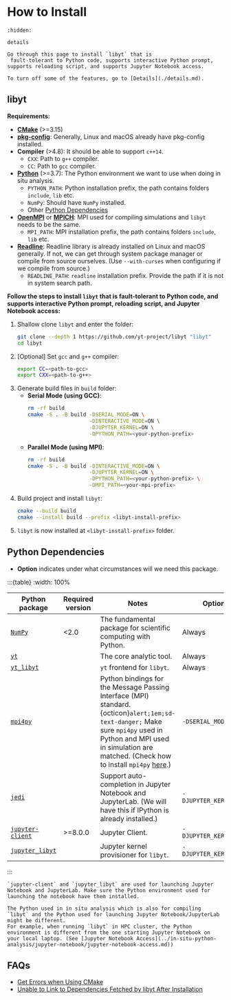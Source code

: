 # How to Install

```{toctree}
:hidden:

details
```

```{seealso}
Go through this page to install `libyt` that is
 fault-tolerant to Python code, supports interactive Python prompt, supports reloading script, and supports Jupyter Notebook access.
 
To turn off some of the features, go to [Details](./details.md).
```

## libyt

**Requirements:**

- **[CMake](https://cmake.org/)** (>=3.15)
- **[pkg-config](https://www.freedesktop.org/wiki/Software/pkg-config/)**: Generally, Linux and macOS already have pkg-config installed.
- **Compiler** (>4.8): It should be able to support `c++14`.
  - `CXX`: Path to `g++` compiler.
  - `CC`: Path to `gcc` compiler.
- **[Python](https://www.python.org/)** (>=3.7): The Python environment we want to use when doing in situ analysis.
  - `PYTHON_PATH`: Python installation prefix, the path contains folders `include`, `lib` etc. 
  - `NumPy`: Should have `NumPy` installed.
  - Other [Python Dependencies](#python-dependencies)
- **[OpenMPI](https://www.open-mpi.org/)** or **[MPICH](https://www.mpich.org/)**: MPI used for compiling simulations and `libyt` needs to be the same.
  - `MPI_PATH`: MPI installation prefix, the path contains folders `include`, `lib` etc.
- **[Readline](https://tiswww.case.edu/php/chet/readline/rltop.html)**: Readline library is already installed on Linux and macOS generally. If not, we can get through system package manager or compile from source ourselves. (Use `--with-curses` when configuring if we compile from source.)
  - `READLINE_PATH`: `readline` installation prefix. Provide the path if it is not in system search path.

**Follow the steps to install `libyt` that is fault-tolerant to Python code, and supports interactive Python prompt, reloading script, and Jupyter Notebook access:**

1. Shallow clone `libyt` and enter the folder:
   ```bash
   git clone --depth 1 https://github.com/yt-project/libyt "libyt"
   cd libyt
   ```
2. [Optional] Set `gcc` and `g++` compiler:
   ```bash
   export CC=<path-to-gcc>
   export CXX=<path-to-g++>
   ```
3. Generate build files in `build` folder:
   - **Serial Mode (using GCC)**:
     ```bash
     rm -rf build
     cmake -S . -B build -DSERIAL_MODE=ON \
                         -DINTERACTIVE_MODE=ON \
                         -DJUPYTER_KERNEL=ON \
                         -DPYTHON_PATH=<your-python-prefix>
     ```
   - **Parallel Mode (using MPI)**:
     ```bash
     rm -rf build
     cmake -S . -B build -DINTERACTIVE_MODE=ON \
                         -DJUPYTER_KERNEL=ON \
                         -DPYTHON_PATH=<your-python-prefix> \
                         -DMPI_PATH=<your-mpi-prefix>
     ```
4. Build project and install `libyt`:
   ```bash
   cmake --build build 
   cmake --install build --prefix <libyt-install-prefix>
   ```
5. `libyt` is now installed at `<libyt-install-prefix>` folder.


## Python Dependencies

- **Option** indicates under what circumstances will we need this package.

:::{table}
:width: 100%

| Python package                                                                 | Required version |  Notes                                                                                                                                                                                                                                                                                            | Option                |
|--------------------------------------------------------------------------------|------------------|---------------------------------------------------------------------------------------------------------------------------------------------------------------------------------------------------------------------------------------------------------------------------------------------------|-----------------------|
| [`NumPy`](https://numpy.org/)                                                  | <2.0             |  The fundamental package for scientific computing with Python.                                                                                                                                                                                                                                    | Always                                                                                                                                                                                                                                                                                            |
| [`yt`](https://yt-project.org/)                                                |                  |  The core analytic tool.                                                                                                                                                                                                                                                                          | Always                                                                                                                                                                                                                                                                                            |
| [`yt_libyt`](https://github.com/data-exp-lab/yt_libyt)                         |                  |  `yt` frontend for `libyt`.                                                                                                                                                                                                                                                                       | Always                                                                                                                                                                                                                                                                                            |
| [`mpi4py`](https://mpi4py.readthedocs.io/en/stable/)                           |                  |  Python bindings for the Message Passing Interface (MPI) standard. <br> {octicon}`alert;1em;sd-text-danger;` Make sure `mpi4py` used in Python and MPI used in simulation are matched. (Check how to install `mpi4py` [here](https://mpi4py.readthedocs.io/en/stable/install.html#installation).) | `-DSERIAL_MODE=OFF`                                                                                                                                                                                                                                                                               |
| [`jedi`](https://jedi.readthedocs.io/en/latest/)                               |                  |  Support auto-completion in Jupyter Notebook and JupyterLab. (We will have this if IPython is already installed.)                                                                                                                                                                                 | `-DJUPYTER_KERNEL=ON`                                                                                                                                                                                                                                                                             |
| [`jupyter-client`](https://jupyter-client.readthedocs.io/en/latest/index.html) | >=8.0.0          |  Jupyter Client.                                                                                                                                                                                                                                                                                  | `-DJUPYTER_KERNEL=ON`                                                                                                                                                                                                                                                                             |
| [`jupyter_libyt`](https://github.com/yt-project/jupyter_libyt)                 |                  |  Jupyter kernel provisioner for `libyt`.                                                                                                                                                                                                                                                          | `-DJUPYTER_KERNEL=ON`                                                                                                                                                                                                                                                                             |
:::

```{note}
`jupyter-client` and `jupyter_libyt` are used for launching Jupyter Notebook and JupyterLab. Make sure the Python environment used for launching the notebook have them installed.

The Python used in in situ analysis which is also for compiling `libyt` and the Python used for launching Jupyter Notebook/JupyterLab might be different.
For example, when running `libyt` in HPC cluster, the Python environment is different from the one starting Jupyter Notebook on your local laptop. (See [Jupyter Notebook Access](../in-situ-python-analysis/jupyter-notebook/jupyter-notebook-access.md))
```

## FAQs

- [Get Errors when Using CMake](../FAQs.md#get-errors-when-using-cmake)
- [Unable to Link to Dependencies Fetched by libyt After Installation](../FAQs.md#unable-to-link-to-dependencies-fetched-by-libyt-after-installation)
